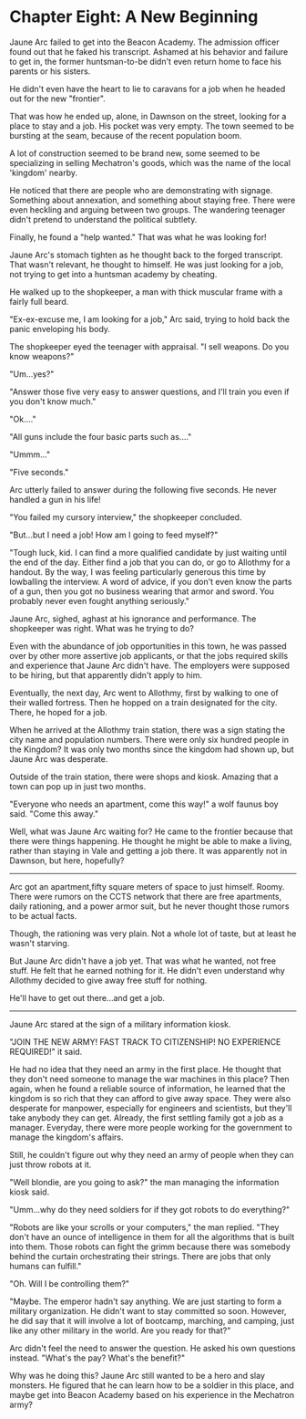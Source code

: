 # Chapter Eight: A New Beginning

Jaune Arc failed to get into the Beacon Academy. The admission officer found out that he faked his transcript. Ashamed at his behavior and failure to get in, the former huntsman-to-be didn't even return home to face his parents or his sisters.

He didn't even have the heart to lie to caravans for a job when he headed out for the new "frontier".

That was how he ended up, alone, in Dawnson on the street, looking for a place to stay and a job. His pocket was very empty. The town seemed to be bursting at the seam, because of the recent population boom.

A lot of construction seemed to be brand new, some seemed to be specializing in selling Mechatron's goods, which was the name of the local 'kingdom' nearby.

He noticed that there are people who are demonstrating with signage. Something about annexation, and something about staying free. There were even heckling and arguing between two groups. The wandering teenager didn't pretend to understand the political subtlety.

Finally, he found a "help wanted." That was what he was looking for!

Jaune Arc's stomach tighten as he thought back to the forged transcript. That wasn't relevant, he thought to himself. He was just looking for a job, not trying to get into a huntsman academy by cheating.

He walked up to the shopkeeper, a man with thick muscular frame with a fairly full beard.

"Ex-ex-excuse me, I am looking for a job," Arc said, trying to hold back the panic enveloping his body.

The shopkeeper eyed the teenager with appraisal. "I sell weapons. Do you know weapons?"

"Um...yes?"

"Answer those five very easy to answer questions, and I'll train you even if you don't know much."

"Ok...."

"All guns include the four basic parts such as...."

"Ummm..."

"Five seconds."

Arc utterly failed to answer during the following five seconds. He never handled a gun in his life!

"You failed my cursory interview," the shopkeeper concluded.

"But...but I need a job! How am I going to feed myself?"

"Tough luck, kid. I can find a more qualified candidate by just waiting until the end of the day. Either find a job that you can do, or go to Allothmy for a handout. By the way, I was feeling particularly generous this time by lowballing the interview. A word of advice, if you don't even know the parts of a gun, then you got no business wearing that armor and sword. You probably never even fought anything seriously."

Jaune Arc, sighed, aghast at his ignorance and performance. The shopkeeper was right. What was he trying to do?

Even with the abundance of job opportunities in this town, he was passed over by other more assertive job applicants, or that the jobs required skills and experience that Jaune Arc didn't have. The employers were supposed to be hiring, but that apparently didn't apply to him.

Eventually, the next day, Arc went to Allothmy, first by walking to one of their walled fortress. Then he hopped on a train designated for the city. There, he hoped for a job.

When he arrived at the Allothmy train station, there was a sign stating the city name and population numbers. There were only six hundred people in the Kingdom? It was only two months since the kingdom had shown up, but Jaune Arc was desperate.

Outside of the train station, there were shops and kiosk. Amazing that a town can pop up in just two months.

"Everyone who needs an apartment, come this way!" a wolf faunus boy said. "Come this away."

Well, what was Jaune Arc waiting for? He came to the frontier because that there were things happening. He thought he might be able to make a living, rather than staying in Vale and getting a job there. It was apparently not in Dawnson, but here, hopefully?

***

Arc got an apartment,fifty square meters of space to just himself. Roomy. There were rumors on the CCTS network that there are free apartments, daily rationing, and a power armor suit, but he never thought those rumors to be actual facts.

Though, the rationing was very plain. Not a whole lot of taste, but at least he wasn't starving.

But Jaune Arc didn't have a job yet. That was what he wanted, not free stuff. He felt that he earned nothing for it. He didn't even understand why Allothmy decided to give away free stuff for nothing.

He'll have to get out there...and get a job.

***

Jaune Arc stared at the sign of a military information kiosk.

"JOIN THE NEW ARMY! FAST TRACK TO CITIZENSHIP! NO EXPERIENCE REQUIRED!" it said.

He had no idea that they need an army in the first place. He thought that they don't need someone to manage the war machines in this place? Then again, when he found a reliable source of information, he learned that the kingdom is so rich that they can afford to give away space. They were also desperate for manpower, especially for engineers and scientists, but they'll take anybody they can get. Already, the first settling family got a job as a manager. Everyday, there were more people working for the government to manage the kingdom's affairs.

Still, he couldn't figure out why they need an army of people when they can just throw robots at it.

"Well blondie, are you going to ask?" the man managing the information kiosk said.

"Umm...why do they need soldiers for if they got robots to do everything?"

"Robots are like your scrolls or your computers," the man replied. "They don't have an ounce of intelligence in them for all the algorithms that is built into them. Those robots can fight the grimm because there was somebody behind the curtain orchestrating their strings. There are jobs that only humans can fulfill."

"Oh. Will I be controlling them?"

"Maybe. The emperor hadn't say anything. We are just starting to form a military organization. He didn't want to stay committed so soon. However, he did say that it will involve a lot of bootcamp, marching, and camping, just like any other military in the world. Are you ready for that?"

Arc didn't feel the need to answer the question. He asked his own questions instead. "What's the pay? What's the benefit?"

Why was he doing this? Jaune Arc still wanted to be a hero and slay monsters. He figured that he can learn how to be a soldier in this place, and maybe get into Beacon Academy based on his experience in the Mechatron army?
